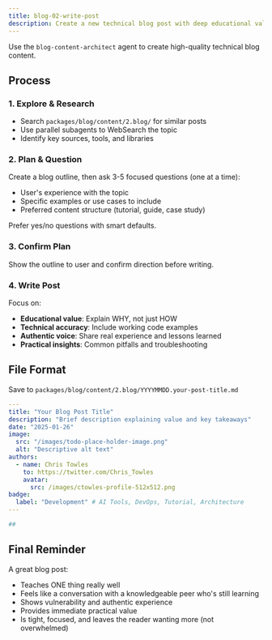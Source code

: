 ```yaml
---
title: blog-02-write-post
description: Create a new technical blog post with deep educational value and professional quality
---
```


Use the `blog-content-architect` agent to create high-quality technical blog content.

## Process

### 1. Explore & Research

- Search `packages/blog/content/2.blog/` for similar posts
- Use parallel subagents to WebSearch the topic
- Identify key sources, tools, and libraries

### 2. Plan & Question

Create a blog outline, then ask 3-5 focused questions (one at a time):
- User's experience with the topic
- Specific examples or use cases to include
- Preferred content structure (tutorial, guide, case study)

Prefer yes/no questions with smart defaults.

### 3. Confirm Plan

Show the outline to user and confirm direction before writing.

### 4. Write Post

Focus on:
- **Educational value**: Explain WHY, not just HOW
- **Technical accuracy**: Include working code examples
- **Authentic voice**: Share real experience and lessons learned
- **Practical insights**: Common pitfalls and troubleshooting

## File Format

Save to `packages/blog/content/2.blog/YYYYMMDD.your-post-title.md`

```yaml
---
title: "Your Blog Post Title"
description: "Brief description explaining value and key takeaways"
date: "2025-01-26"
image:
  src: "/images/todo-place-holder-image.png"
  alt: "Descriptive alt text"
authors:
  - name: Chris Towles
    to: https://twitter.com/Chris_Towles
    avatar:
      src: /images/ctowles-profile-512x512.png
badge:
  label: "Development" # AI Tools, DevOps, Tutorial, Architecture
---

##


```


## Final Reminder

A great blog post:
- Teaches ONE thing really well
- Feels like a conversation with a knowledgeable peer who's still learning
- Shows vulnerability and authentic experience
- Provides immediate practical value
- Is tight, focused, and leaves the reader wanting more (not overwhelmed)